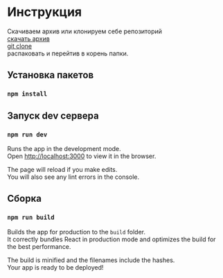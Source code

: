 # Инструкция

Скачиваем архив или клонируем себе репозиторий <br />
[скачать архив](https://github.com/VitaliyVorobey/resume/archive/master.zip)  <br />
[git clone](https://github.com/VitaliyVorobey/resume.git) <br /> 
распаковать и перейтив в корень папки. <br />

## Установка пакетов
### `npm install`


## Запуск dev сервера
### `npm run dev`

Runs the app in the development mode.<br />
Open [http://localhost:3000](http://localhost:3000) to view it in the browser.

The page will reload if you make edits.<br />
You will also see any lint errors in the console.

## Cборка
### `npm run build`

Builds the app for production to the `build` folder.<br />
It correctly bundles React in production mode and optimizes the build for the best performance.

The build is minified and the filenames include the hashes.<br />
Your app is ready to be deployed!


